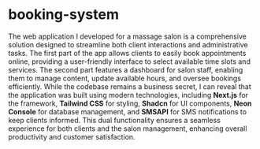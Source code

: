 # booking-system
The web application I developed for a massage salon is a comprehensive solution designed to streamline both client interactions and administrative tasks. The first part of the app allows clients to easily book appointments online, providing a user-friendly interface to select available time slots and services. The second part features a dashboard for salon staff, enabling them to manage content, update available hours, and oversee bookings efficiently. While the codebase remains a business secret, I can reveal that the application was built using modern technologies, including **Next.js** for the framework, **Tailwind CSS** for styling, **Shadcn** for UI components, **Neon Console** for database management, and **SMSAPI** for SMS notifications to keep clients informed. This dual functionality ensures a seamless experience for both clients and the salon management, enhancing overall productivity and customer satisfaction.
